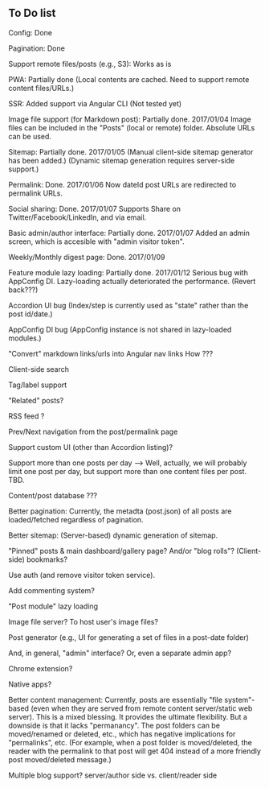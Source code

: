 ## To Do list

Config: Done

Pagination: Done

Support remote files/posts (e.g., S3): Works as is

PWA: Partially done
    (Local contents are cached. Need to support remote content files/URLs.)

SSR: Added support via Angular CLI (Not tested yet)

Image file support (for Markdown post): Partially done. 2017/01/04
    Image files can be included in the "Posts" (local or remote) folder.
    Absolute URLs can be used.

Sitemap: Partially done. 2017/01/05
    (Manual client-side sitemap generator has been added.)
    (Dynamic sitemap generation requires server-side support.)

Permalink: Done. 2017/01/06
    Now dateId post URLs are redirected to permalink URLs.

Social sharing: Done. 2017/01/07
    Supports Share on Twitter/Facebook/LinkedIn, and via email.

Basic admin/author interface: Partially done. 2017/01/07
    Added an admin screen, which is accesible with "admin visitor token".

Weekly/Monthly digest page: Done. 2017/01/09

Feature module lazy loading: Partially done. 2017/01/12
    Serious bug with AppConfig DI.
    Lazy-loading actually deteriorated the performance.
    (Revert back???)


Accordion UI bug
(Index/step is currently used as "state" rather than the post id/date.)

AppConfig DI bug
(AppConfig instance is not shared in lazy-loaded modules.)



"Convert" markdown links/urls into Angular nav links
How ???


Client-side search

Tag/label support

"Related" posts?


RSS feed ?


Prev/Next navigation from the post/permalink page

Support custom UI (other than Accordion listing)?


Support more than one posts per day
--> Well, actually, we will probably limit one post per day, 
    but support more than one content files per post. TBD.


Content/post database ???


Better pagination: Currently, the metadta (post.json) of all posts are loaded/fetched regardless of pagination.

Better sitemap: (Server-based) dynamic generation of sitemap.

"Pinned" posts & main dashboard/gallery page?
And/or "blog rolls"?
(Client-side) bookmarks?

Use auth (and remove visitor token service).

Add commenting system?

"Post module" lazy loading

Image file server? To host user's image files?


Post generator (e.g., UI for generating a set of files in a post-date folder)

And, in general, "admin" interface?
Or, even a separate admin app?


Chrome extension?

Native apps?



Better content management:
Currently, posts are essentially "file system"-based 
  (even when they are served from remote content server/static web server).
This is a mixed blessing. It provides the ultimate flexibility.
But a downside is that it lacks "permanancy".
The post folders can be moved/renamed or deleted, etc.,
which has negative implications for "permalinks", etc.
(For example, when a post folder is moved/deleted, the reader with the permalink to that post
will get 404 instead of a more friendly post moved/deleted message.)



Multiple blog support?
   server/author side
   vs. client/reader side

